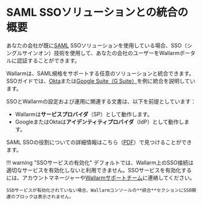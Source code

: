 # SAML SSOソリューションとの統合の概要

[doc-admin-sso-gsuite]:     gsuite/overview.md
[doc-admin-sso-okta]:       okta/overview.md

[link-saml]:                https://wiki.oasis-open.org/security/FrontPage
[link-saml-sso-roles]:      https://www.oasis-open.org/committees/download.php/27819/sstc-saml-tech-overview-2.0-cd-02.pdf     

あなたの会社が既に[SAML][link-saml] SSOソリューションを使用している場合、SSO（シングルサインオン）技術を使用して、あなたの会社のユーザーをWallarmポータルに認証することができます。

Wallarmは、SAML規格をサポートする任意のソリューションと統合できます。SSOガイドでは、[Okta][doc-admin-sso-okta]または[Google Suite（G Suite）][doc-admin-sso-gsuite]を例に統合を説明しています。

SSOとWallarmの設定および運用に関連する文書は、以下を前提としています：
*   Wallarmは**サービスプロバイダ**（SP）として動作します。
*   GoogleまたはOktaは**アイデンティティプロバイダ**（IdP）として動作します。

SAML SSOの役割についての詳細情報はこちら（[PDF][link-saml-sso-roles]）で見つけることができます。

!!! warning "SSOサービスの有効化"
    デフォルトでは、Wallarm上のSSO接続は適切なサービスを有効化しないと利用できません。SSOサービスを有効化するには、アカウントマネージャーや[Wallarmサポートチーム](mailto:support@wallarm.com)に連絡してください。
    
    SSOサービスが有効化されていない場合、Wallarmコンソールの**統合**セクションにSSO関連のブロックは表示されません。